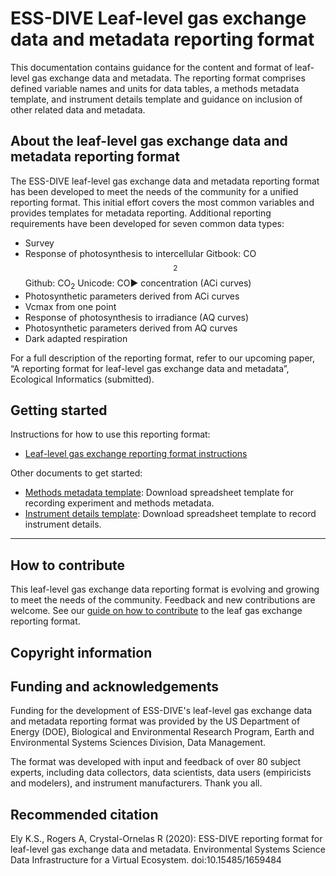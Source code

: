 # ESS-DIVE Leaf-level gas exchange data and metadata reporting format

This documentation contains guidance for the content and format of leaf-level gas exchange data and metadata. The reporting format comprises defined variable names and units for data tables, a methods metadata template, and instrument details template and guidance on inclusion of other related data and metadata.   

## About the leaf-level gas exchange data and metadata reporting format

The ESS-DIVE leaf-level gas exchange data and metadata reporting format has been developed to meet the needs of the community for a unified reporting format. This initial effort covers the most common variables and provides templates for metadata reporting. Additional reporting requirements have been developed for seven common data types: 
* Survey
* Response of photosynthesis to intercellular Gitbook: CO$$_2$$ Github: CO<sub>2</sub> Unicode: CO&#9658; concentration (ACi curves)
* Photosynthetic parameters derived from ACi curves
* Vcmax from one point
* Response of photosynthesis to irradiance (AQ curves)
* Photosynthetic parameters derived from AQ curves
* Dark adapted respiration

For a full description of the reporting format, refer to our upcoming paper, “A reporting format for leaf-level gas exchange data and metadata”, Ecological Informatics (submitted).  

## Getting started

Instructions for how to use this reporting format:
- [Leaf-level gas exchange reporting format instructions](instructions.md) 

Other documents to get started:
- [Methods metadata template](methodsMetaTemplateV0.0.xlsx): Download spreadsheet template for recording experiment and methods metadata. 
- [Instrument details template](instrumentDetailsTemplateV0.0.xlsx): Download spreadsheet template to record instrument details. 

---
## How to contribute 

This leaf-level gas exchange data reporting format is evolving and growing to meet the needs of the community. Feedback and new contributions are welcome. See our [guide on how to contribute](contribute.md) to the leaf gas exchange reporting format. 

## Copyright information

## Funding and acknowledgements

Funding for the development of ESS-DIVE's leaf-level gas exchange data and metadata reporting format was provided by the US Department of Energy (DOE), Biological and Environmental Research Program, Earth and Environmental Systems Sciences Division, Data Management.

The format was developed with input and feedback of over 80 subject experts, including data collectors, data scientists, data users (empiricists and modelers), and instrument manufacturers. Thank you all. 

## Recommended citation

Ely K.S., Rogers A, Crystal-Ornelas R (2020): ESS-DIVE reporting format for leaf-level gas exchange data and metadata. Environmental Systems Science Data Infrastructure for a Virtual Ecosystem. doi:10.15485/1659484
